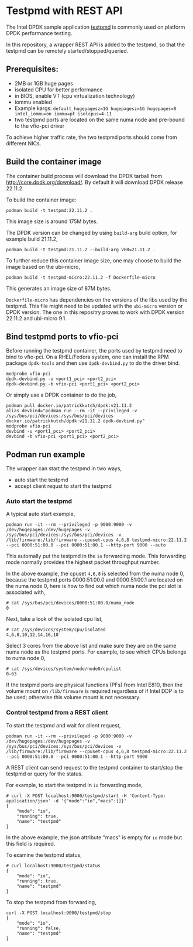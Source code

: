 
# Testpmd with REST API

The Intel DPDK sample application [testpmd](https://doc.dpdk.org/guides/testpmd_app_ug/index.html) is commonly used on platform DPDK performance testing.

In this repository, a wrapper REST API is added to the testpmd, so that the testpmd can be remotely started/stopped/queried.

## Prerequisites:
+ 2MB or 1GB huge pages
+ isolated CPU for better performance
+ in BIOS, enable VT (cpu virtualization technology)
+ iommu enabled
+ Example kargs: `default_hugepagesz=1G hugepagesz=1G hugepages=8 intel_iommu=on iommu=pt isolcpus=4-11`
+ two testpmd ports are located on the same numa node and pre-bound to the vfio-pci driver

To achieve higher traffic rate, the two testpmd ports should come from different NICs.

## Build the container image

The container build process will download the DPDK tarball from http://core.dpdk.org/download/. By default it will download DPDK release 22.11.2.

To build the container image:
```
podman build -t testpmd:22.11.2 .
```

This image size is around 175M bytes.

The DPDK version can be changed by using `build-arg` build option, for example build 21.11.2,
```
podman build -t testpmd:21.11.2 --build-arg VER=21.11.2 .
```

To further reduce this container image size, one may choose to build the image based on the ubi-micro,
```
podman build -t testpmd-micro:22.11.2 -f Dockerfile-micro
```

This generates an image size of 87M bytes.

`Dockerfile-micro` has dependencies on the versions of the libs used by the testpmd. This file might need to be updated with the `ubi-micro` version or DPDK version. The one in this repositry proves to work with DPDK version 22.11.2 and ubi-micro 9.1. 

## Bind testpmd ports to vfio-pci

Before running the testpmd container, the ports used by testpmd need to bind to vfio-pci. On a RHEL/Fedora system, one can install the RPM package `dpdk-tools` and then use `dpdk-devbind.py` to do the driver bind.
```
modprobe vfio-pci
dpdk-devbind.py -u <port1_pci> <port2_pci>
dpdk-devbind.py -b vfio-pci <port1_pci> <port2_pci>
```

Or simply use a DPDK container to do the job,
```
podman pull docker.io/patrickkutch/dpdk:v21.11.2
alias devbind="podman run --rm -it --privileged -v /sys/bus/pci/devices:/sys/bus/pci/devices  docker.io/patrickkutch/dpdk:v21.11.2 dpdk-devbind.py"
modprobe vfio-pci
devbind -u <port1_pci> <port2_pci>
devbind -b vfio-pci <port1_pci> <port2_pci>
```

## Podman run example

The wrapper can start the testpmd in two ways,
* auto start the testpmd
* accept client requst to start the testpmd

### Auto start the testpmd 

A typical auto start example,

```
podman run -it --rm --privileged -p 9000:9000 -v /dev/hugepages:/dev/hugepages -v /sys/bus/pci/devices:/sys/bus/pci/devices -v /lib/firmware:/lib/firmware --cpuset-cpus 4,6,8 testpmd-micro:22.11.2 --pci 0000:51:00.0 --pci 0000:51:00.1 --http-port 9000 --auto
```

This automally put the testpmd in the `io` forwarding mode. This forwarding mode normally provides the highest packet throughput number.

In the above example, the cpuset `4,6,8` is selected from the numa node 0, because the testpmd ports 0000:51:00.0 and 0000:51:00.1 are located on the numa node 0, here is how to find out which numa node the pci slot is associated with,
```
# cat /sys/bus/pci/devices/0000:51:00.0/numa_node
0
```

Next, take a look of the isolated cpu list,
```
# cat /sys/devices/system/cpu/isolated
4,6,8,10,12,14,16,18
```

Select 3 cores from the above list and make sure they are on the same numa node as the testpmd ports. For example, to see which CPUs belongs to numa node 0,
```
# cat /sys/devices/system/node/node0/cpulist
0-63
```

If the testpmd ports are physical functions (PFs) from Intel E810, then the volume mount on `/lib/firmware` is required regardless of if Intel DDP is to be used; otherwise this volume mount is not necessary.


### Control testpmd from a REST client

To start the testpmd and wait for client request,
```
podman run -it --rm --privileged -p 9000:9000 -v /dev/hugepages:/dev/hugepages -v /sys/bus/pci/devices:/sys/bus/pci/devices -v /lib/firmware:/lib/firmware --cpuset-cpus 4,6,8 testpmd-micro:22.11.2 --pci 0000:51:00.0 --pci 0000:51:00.1 --http-port 9000
```

A REST client can send request to the testpmd container to start/stop the testpmd or query for the status.

For example, to start the testpmd in `io` forwarding mode,
```
# curl -X POST localhost:9000/testpmd/start -H 'Content-Type: application/json' -d '{"mode":"io","macs":[]}'
{
    "mode": "io",
    "running": true,
    "name": "testpmd"
}
```

In the above example, the json attribute "macs" is empty for `io` mode but this field is required.

To examine the testpmd status,
```
# curl localhost:9000/testpmd/status
{
    "mode": "io",
    "running": true,
    "name": "testpmd"
}
```

To stop the testpmd from forwarding,
```
curl -X POST localhost:9000/testpmd/stop
{
    "mode": "io",
    "running": false,
    "name": "testpmd"
}
```
